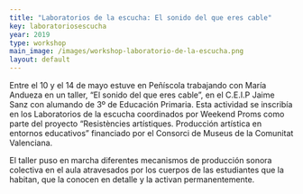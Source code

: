 ```yaml
---
title: "Laboratorios de la escucha: El sonido del que eres cable"
key: laboratoriosescucha
year: 2019
type: workshop
main_image: /images/workshop-laboratorio-de-la-escucha.png
layout: default
---
```

Entre el 10 y el 14 de mayo estuve en Peñíscola trabajando con María Andueza en un taller, “El sonido del que eres cable”, en el C.E.I.P Jaime Sanz con alumando de 3º de Educación Primaria. Esta actividad se inscribía en los Laboratorios de la escucha coordinados por Weekend Proms como parte del proyecto “Resistències artístiques. Producción artística en entornos educativos” financiado por el Consorci de Museus de la Comunitat Valenciana.

El taller puso en marcha diferentes mecanismos de producción sonora colectiva en el aula atravesados por los cuerpos de las estudiantes que la habitan, que la conocen en detalle y la activan permanentemente.

